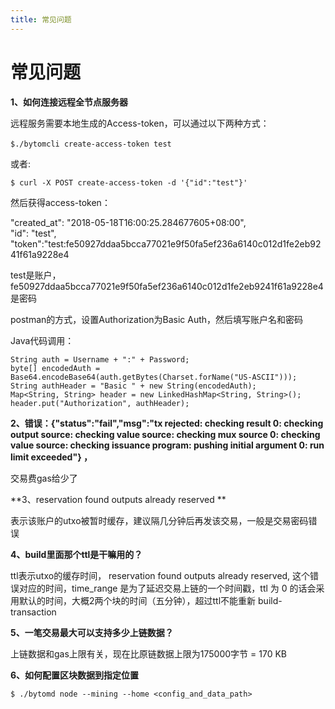 ```yaml
---
title: 常见问题
---
```


# 常见问题

**1、如何连接远程全节点服务器**

远程服务需要本地生成的Access-token，可以通过以下两种方式：<br />

`$./bytomcli create-access-token test`  

或者:

`$ curl -X POST create-access-token -d '{"id":"test"}'`<br />

然后获得access-token：

"created_at": "2018-05-18T16:00:25.284677605+08:00",<br />"id": "test",<br />"token":"test:fe50927ddaa5bcca77021e9f50fa5ef236a6140c012d1fe2eb9241f61a9228e4

test是账户，fe50927ddaa5bcca77021e9f50fa5ef236a6140c012d1fe2eb9241f61a9228e4是密码

postman的方式，设置Authorization为Basic Auth，然后填写账户名和密码

Java代码调用：

```
String auth = Username + ":" + Password;
byte[] encodedAuth = Base64.encodeBase64(auth.getBytes(Charset.forName("US-ASCII")));
String authHeader = "Basic " + new String(encodedAuth);
Map<String, String> header = new LinkedHashMap<String, String>();
header.put("Authorization", authHeader);
```

**2、错误：{"status":"fail","msg":"tx rejected: checking result 0: checking output source: checking value source: checking mux source 0: checking value source: checking issuance program: pushing initial argument 0: run limit exceeded"} ，**

交易费gas给少了

**3、reservation found outputs already reserved **

表示该账户的utxo被暂时缓存，建议隔几分钟后再发该交易，一般是交易密码错误

**4、build里面那个ttl是干嘛用的？**

ttl表示utxo的缓存时间， reservation found outputs already reserved, 这个错误对应的时间，time_range 是为了延迟交易上链的一个时间戳，ttl 为 0 的话会采用默认的时间，大概2两个块的时间（五分钟），超过ttl不能重新 build-transaction

**5、一笔交易最大可以支持多少上链数据？**

上链数据和gas上限有关，现在比原链数据上限为175000字节 = 170 KB

**6、如何配置区块数据到指定位置**

`$ ./bytomd node --mining --home <config_and_data_path>`

